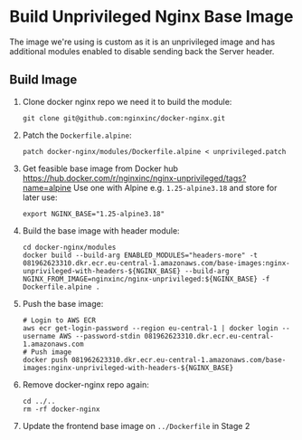# Build Unprivileged Nginx Base Image

The image we're using is custom as it is an unprivileged image and has additional modules enabled to disable sending back the Server header.


## Build Image

1. Clone docker nginx repo we need it to build the module:
    ```
    git clone git@github.com:nginxinc/docker-nginx.git
    ```
2. Patch the `Dockerfile.alpine`:
    ```
    patch docker-nginx/modules/Dockerfile.alpine < unprivileged.patch
    ```
3. Get feasible base image from Docker hub https://hub.docker.com/r/nginxinc/nginx-unprivileged/tags?name=alpine
   Use one with Alpine e.g. `1.25-alpine3.18` and store for later use:
   ```
   export NGINX_BASE="1.25-alpine3.18"
   ```
4. Build the base image with header module:
    ```
    cd docker-nginx/modules
    docker build --build-arg ENABLED_MODULES="headers-more" -t 081962623310.dkr.ecr.eu-central-1.amazonaws.com/base-images:nginx-unprivileged-with-headers-${NGINX_BASE} --build-arg NGINX_FROM_IMAGE=nginxinc/nginx-unprivileged:${NGINX_BASE} -f Dockerfile.alpine .
    ```
5. Push the base image:
    ```
    # Login to AWS ECR
    aws ecr get-login-password --region eu-central-1 | docker login --username AWS --password-stdin 081962623310.dkr.ecr.eu-central-1.amazonaws.com
    # Push image
    docker push 081962623310.dkr.ecr.eu-central-1.amazonaws.com/base-images:nginx-unprivileged-with-headers-${NGINX_BASE}
    ```
6. Remove docker-nginx repo again:
    ```
    cd ../..
    rm -rf docker-nginx
    ```
7. Update the frontend base image on `../Dockerfile` in Stage 2
